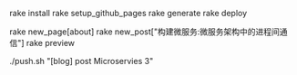 rake install
rake setup_github_pages 
rake generate
rake deploy

rake new_page[about]
rake new_post["构建微服务:微服务架构中的进程间通信"]
rake preview

./push.sh "[blog] post Microservies 3"